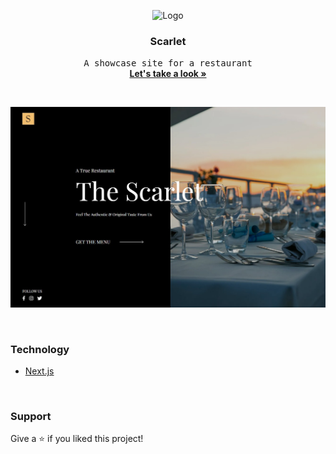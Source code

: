 <p align="center">
  <img src="https://raw.githubusercontent.com/Nahay/Scarlet/master/public/logo/logo192.png" alt="Logo" width="85" height="80">

  <h3 align="center">Scarlet</h3>

  <p align="center">
    <samp>A showcase site for a restaurant</samp>
    <br />
    <a href="https://thescarlet.vercel.app/"><strong>Let's take a look »</strong></a>
  </p>
</p>

<br/>

<p align="center">
  <img src="https://raw.githubusercontent.com/Nahay/Assets/master/Scarlet/banner.png" alt="Banner">
</p>

<br/>

### Technology

- [Next.js](https://nextjs.org/)


<br/>

### Support

Give a ⭐️ if you liked this project!
